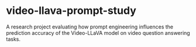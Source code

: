 # video-llava-prompt-study
A research project evaluating how prompt engineering influences the prediction accuracy of the Video-LLaVA model on video question answering tasks.
